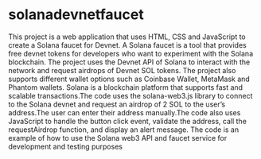 # solanadevnetfaucet
This project is a web application that uses HTML, CSS and JavaScript to create a Solana faucet for Devnet. A Solana faucet is a tool that provides free devnet tokens for developers who want to experiment with the Solana blockchain. The project uses the Devnet API of Solana to interact with the network and request airdrops of Devnet SOL tokens. The project also supports different wallet options such as Coinbase Wallet, MetaMask and Phantom wallets. Solana is a blockchain platform that supports fast and scalable transactions.The code uses the solana-web3.js library to connect to the Solana devnet and request an airdrop of 2 SOL to the user’s address.The user can enter their address manually.The code also uses JavaScript to handle the button click event, validate the address, call the requestAirdrop function, and display an alert message. The code is an example of how to use the Solana web3 API and faucet service for development and testing purposes
